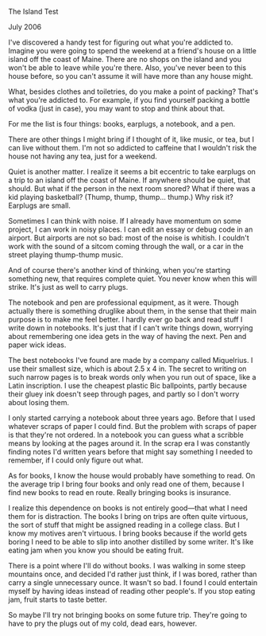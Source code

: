 The Island Test

July 2006  
  
I've discovered a handy test for figuring out what you're addicted
to. Imagine you were going to spend the weekend at a friend's house
on a little island off the coast of Maine. There are no shops on
the island and you won't be able to leave while you're there. Also,
you've never been to this house before, so you can't assume it will
have more than any house might.  
  
What, besides clothes and toiletries, do you make a point of packing?
That's what you're addicted to. For example, if you find yourself
packing a bottle of vodka (just in case), you may want to stop and
think about that.  
  
For me the list is four things: books, earplugs, a notebook, and a
pen.  
  
There are other things I might bring if I thought of it, like music,
or tea, but I can live without them. I'm not so addicted to caffeine
that I wouldn't risk the house not having any tea, just for a
weekend.  
  
Quiet is another matter. I realize it seems a bit eccentric to
take earplugs on a trip to an island off the coast of Maine. If
anywhere should be quiet, that should. But what if the person in
the next room snored? What if there was a kid playing basketball?
(Thump, thump, thump... thump.) Why risk it? Earplugs are small.  
  
Sometimes I can think with noise. If I already have momentum on
some project, I can work in noisy places. I can edit an essay or
debug code in an airport. But airports are not so bad: most of the
noise is whitish. I couldn't work with the sound of a sitcom coming
through the wall, or a car in the street playing thump-thump music.  
  
And of course there's another kind of thinking, when you're starting
something new, that requires complete quiet. You never
know when this will strike. It's just as well to carry plugs.  
  
The notebook and pen are professional equipment, as it were. Though
actually there is something druglike about them, in the sense that
their main purpose is to make me feel better. I hardly ever go
back and read stuff I write down in notebooks. It's just that if
I can't write things down, worrying about remembering one idea gets
in the way of having the next. Pen and paper wick ideas.  
  
The best notebooks I've found are made by a company called Miquelrius.
I use their smallest size, which is about 2.5 x 4 in.
The secret to writing on such
narrow pages is to break words only when you run out of space, like
a Latin inscription. I use the cheapest plastic Bic ballpoints,
partly because their gluey ink doesn't seep through pages, and
partly so I don't worry about losing them.  
  
I only started carrying a notebook about three years ago. Before
that I used whatever scraps of paper I could find. But the problem
with scraps of paper is that they're not ordered. In a notebook
you can guess what a scribble means by looking at the pages
around it. In the scrap era I was constantly finding notes I'd
written years before that might say something I needed to remember,
if I could only figure out what.  
  
As for books, I know the house would probably have something to
read. On the average trip I bring four books and only read one of
them, because I find new books to read en route. Really bringing
books is insurance.  
  
I realize this dependence on books is not entirely good—that what
I need them for is distraction. The books I bring on trips are
often quite virtuous, the sort of stuff that might be assigned
reading in a college class. But I know my motives aren't virtuous.
I bring books because if the world gets boring I need to be able
to slip into another distilled by some writer. It's like eating
jam when you know you should be eating fruit.  
  
There is a point where I'll do without books. I was walking in
some steep mountains once, and decided I'd rather just think, if I
was bored, rather than carry a single unnecessary ounce. It wasn't
so bad. I found I could entertain myself by having ideas instead
of reading other people's. If you stop eating jam, fruit starts
to taste better.  
  
So maybe I'll try not bringing books on some future trip. They're
going to have to pry the plugs out of my cold, dead ears, however.  
  
  
